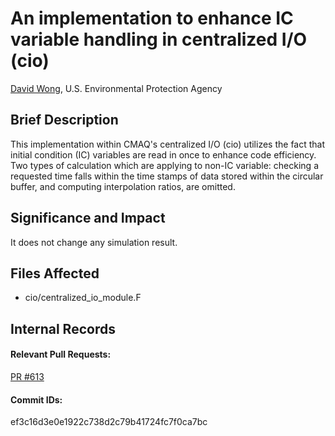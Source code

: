 #  An implementation to enhance IC variable handling in centralized I/O (cio)

[David Wong](mailto:wong.david-c@epa.gov), U.S. Environmental Protection Agency

## Brief Description

This implementation within CMAQ's centralized I/O (cio) utilizes the fact that initial condition (IC) variables are read in once to enhance code efficiency. Two types of calculation which are applying to non-IC variable: checking a requested time falls within the time stamps of data stored within the circular buffer,  and computing interpolation ratios, are omitted.

## Significance and Impact

It does not change any simulation result.

## Files Affected
* cio/centralized_io_module.F

## Internal Records
#### Relevant Pull Requests:
[PR #613](https://github.com/usepa/cmaq_dev/pull/613)

#### Commit IDs:
ef3c16d3e0e1922c738d2c79b41724fc7f0ca7bc
